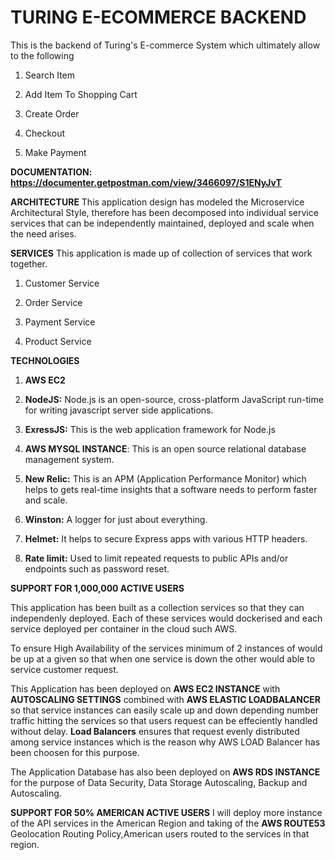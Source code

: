 # TURING E-ECOMMERCE BACKEND
This is the backend of Turing's E-commerce System which ultimately allow to the following

1. Search Item

2.  Add Item To Shopping Cart

3.  Create Order

4.  Checkout

5. Make Payment

**DOCUMENTATION: https://documenter.getpostman.com/view/3466097/S1ENyJvT**

**ARCHITECTURE**
This application design has modeled the Microservice Architectural Style, therefore has been decomposed  into individual service
services that can be independently maintained, deployed and scale when the need arises.

**SERVICES**
This application is made up of collection of services that work together.

1. Customer Service

2.  Order Service

3.  Payment Service

4.  Product Service



**TECHNOLOGIES**

1. **AWS EC2**

2. **NodeJS:** Node.js is an open-source, cross-platform JavaScript run-time for writing javascript server side applications.

3. **ExressJS:** This is the web application framework for Node.js

4.  **AWS MYSQL INSTANCE**: This is an open source relational database management system.

4.  **New Relic:** This is an APM (Application Performance Monitor) which helps to gets real-time insights that a software needs to perform faster and scale.

5.  **Winston:** A logger for just about everything.

6.  **Helmet:** It helps to secure Express apps with various HTTP headers.

7.   **Rate limit:** Used to limit repeated requests to public APIs and/or endpoints such as password reset.



**SUPPORT FOR 1,000,000 ACTIVE USERS**

This application has been built as a collection services so that they can independenly deployed.
Each of these services would dockerised and each service deployed per container in the cloud such AWS.

To ensure High Availability of the services minimum of 2 instances of would be up at a given so that
when one service is down the other would able to service customer request.
 
This Application has been deployed on **AWS EC2 INSTANCE** with **AUTOSCALING SETTINGS** combined with **AWS ELASTIC LOADBALANCER**  so that service instances
can easily scale up and down depending number traffic hitting the services so that users request can be effeciently handled without delay.
**Load Balancers** ensures that request evenly distributed among service instances which is the reason why AWS LOAD Balancer has been choosen for this purpose.

The Application Database has also been deployed on **AWS RDS INSTANCE** for the purpose of  Data Security, Data Storage Autoscaling,
Backup and Autoscaling.



**SUPPORT FOR 50% AMERICAN ACTIVE USERS**
I will deploy more instance of the API services in the American Region and taking of the **AWS ROUTE53** Geolocation Routing Policy,American users routed to the services in that region.
